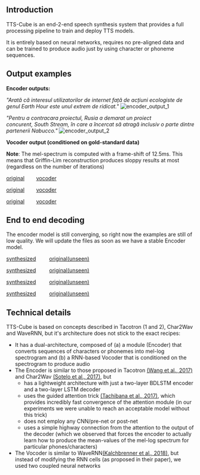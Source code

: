## Introduction

TTS-Cube is an end-2-end speech synthesis system that provides a full processing pipeline to train and deploy TTS models.
   
It is entirely based on neural networks, requires no pre-aligned data and can be trained to produce audio just by using character or phoneme sequences.

## Output examples

**Encoder outputs:**

*"Arată că interesul utilizatorilor de internet față de acțiuni ecologiste de genul Earth Hour este unul extrem de ridicat."* 
![encoder_output_1](https://raw.githubusercontent.com/tiberiu44/TTS-Cube/master/examples/encoder/anca_dcnews_0023.png "Encoder output example 1")

*"Pentru a contracara proiectul, Rusia a demarat un proiect concurent, South Stream, în care a încercat să atragă inclusiv o parte dintre partenerii Nabucco."*
![encoder_output_2](https://raw.githubusercontent.com/tiberiu44/TTS-Cube/master/examples/encoder/anca_dcnews_0439.png "Encoder output example 2")


**Vocoder output (conditioned on gold-standard data)**

**Note**: The mel-spectrum is computed with a frame-shift of 12.5ms. This means that Griffin-Lim reconstruction produces sloppy results at most (regardless on the number of iterations)

[original](https://raw.githubusercontent.com/tiberiu44/TTS-Cube/master/examples/vocoder/anca_dcnews_0127.orig.wav) &nbsp;&nbsp;&nbsp;&nbsp;&nbsp;&nbsp;&nbsp;[vocoder](https://raw.githubusercontent.com/tiberiu44/TTS-Cube/master/examples/vocoder/anca_dcnews_0127.mp3)

[original](https://raw.githubusercontent.com/tiberiu44/TTS-Cube/master/examples/vocoder/anca_dcnews_0439.orig.wav) &nbsp;&nbsp;&nbsp;&nbsp;&nbsp;&nbsp;&nbsp;[vocoder](https://raw.githubusercontent.com/tiberiu44/TTS-Cube/master/examples/vocoder/anca_dcnews_0439.mp3)

[original](https://raw.githubusercontent.com/tiberiu44/TTS-Cube/master/examples/vocoder/anca_dcnews_0925.orig.wav) &nbsp;&nbsp;&nbsp;&nbsp;&nbsp;&nbsp;&nbsp;[vocoder](https://raw.githubusercontent.com/tiberiu44/TTS-Cube/master/examples/vocoder/anca_dcnews_0925.mp3)

## End to end decoding

The encoder model is still converging, so right now the examples are still of low quality. We will update the files as soon as we have a stable Encoder model. 

[synthesized](https://raw.githubusercontent.com/tiberiu44/TTS-Cube/master/examples/e2e/anca_dcnews_0023.wav) &nbsp;&nbsp;&nbsp;&nbsp;&nbsp;&nbsp;&nbsp; [original(unseen)](https://raw.githubusercontent.com/tiberiu44/TTS-Cube/master/examples/e2e/anca_dcnews_0023.orig.wav)

[synthesized](https://raw.githubusercontent.com/tiberiu44/TTS-Cube/master/examples/e2e/anca_dcnews_0810.wav) &nbsp;&nbsp;&nbsp;&nbsp;&nbsp;&nbsp;&nbsp; [original(unseen)](https://raw.githubusercontent.com/tiberiu44/TTS-Cube/master/examples/e2e/anca_dcnews_0810.orig.wav)

[synthesized](https://raw.githubusercontent.com/tiberiu44/TTS-Cube/master/examples/e2e/anca_dcnews_0852.wav) &nbsp;&nbsp;&nbsp;&nbsp;&nbsp;&nbsp;&nbsp; [original(unseen)](https://raw.githubusercontent.com/tiberiu44/TTS-Cube/master/examples/e2e/anca_dcnews_0852.orig.wav)

[synthesized](https://raw.githubusercontent.com/tiberiu44/TTS-Cube/master/examples/e2e/anca_dcnews_0001.wav) &nbsp;&nbsp;&nbsp;&nbsp;&nbsp;&nbsp;&nbsp; [original(unseen)](https://raw.githubusercontent.com/tiberiu44/TTS-Cube/master/examples/e2e/anca_dcnews_0001.orig.wav)

## Technical details
 
TTS-Cube is based on concepts described in Tacotron (1 and 2), Char2Wav and WaveRNN, but it's architecture does not stick to the exact recipes:

- It has a dual-architecture, composed of (a) a module (Encoder) that converts sequences of characters or phonemes into mel-log spectrogram and (b) a RNN-based Vocoder that is conditioned on the spectrogram to produce audio
- The Encoder is similar to those proposed in Tacotron [(Wang et al., 2017)](http://bengio.abracadoudou.com/cv/publications/pdf/wang_2017_arxiv.pdf) and Char2Wav [(Sotelo et al., 2017)](https://openreview.net/pdf?id=B1VWyySKx), but 
    - has a lightweight architecture with just a two-layer BDLSTM encoder and a two-layer LSTM decoder
    - uses the guided attention trick [(Tachibana et al., 2017)](https://arxiv.org/pdf/1710.08969), which provides incredibly fast convergence of the attention module (in our experiments we were unable to reach an acceptable model without this trick)
    - does not employ any CNN/pre-net or post-net
    - uses a simple highway connection from the attention to the output of the decoder (which we observed that forces the encoder to actually learn how to produce the mean-values of the mel-log spectrum for particular phones/characters)
- The Vocoder is similar to WaveRNN[(Kalchbrenner et al., 2018)](https://arxiv.org/pdf/1802.08435), but instead of modifying the RNN cells (as proposed in their paper), we used two coupled neural networks
    
    

